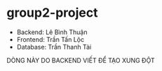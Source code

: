 # group2-project

- Backend: Lê Bình Thuận
- Frontend: Trần Tấn Lộc
- Database: Trần Thanh Tài

DÒNG NÀY DO BACKEND VIẾT ĐỂ TẠO XUNG ĐỘT